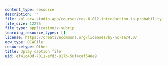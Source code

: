 ```yaml
---
content_type: resource
description: ''
file: /ol-ocw-studio-app/courses/res-6-012-introduction-to-probability-spring-2018/ef41c40d7011efd3817b58f4caf548e9_BW_EHmZf2pM.srt
file_size: 12275
file_type: application/x-subrip
learning_resource_types: []
license: https://creativecommons.org/licenses/by-nc-sa/4.0/
ocw_type: OCWFile
resourcetype: Other
title: 3play caption file
uid: ef41c40d-7011-efd3-817b-58f4caf548e9
---
```

